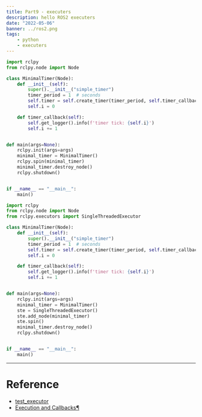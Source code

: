 ```yaml
---
title: Part9 - executers
description: hello ROS2 executers
date: "2022-05-06"
banner: ../ros2.png
tags:
    - python
    - executers
---
```


```python title="minimal_timer"
import rclpy
from rclpy.node import Node

class MinimalTimer(Node):
    def __init__(self):
        super().__init__("simple_timer")
        timer_period = 1  # seconds
        self.timer = self.create_timer(timer_period, self.timer_callback)
        self.i = 0

    def timer_callback(self):
        self.get_logger().info(f'timer tick: {self.i}')
        self.i += 1


def main(args=None):
    rclpy.init(args=args)
    minimal_timer = MinimalTimer()
    rclpy.spin(minimal_timer)
    minimal_timer.destroy_node()
    rclpy.shutdown()


if __name__ == "__main__":
    main()

```

```python title="minimal_sta"
import rclpy
from rclpy.node import Node
from rclpy.executors import SingleThreadedExecutor

class MinimalTimer(Node):
    def __init__(self):
        super().__init__("simple_timer")
        timer_period = 1  # seconds
        self.timer = self.create_timer(timer_period, self.timer_callback)
        self.i = 0

    def timer_callback(self):
        self.get_logger().info(f'timer tick: {self.i}')
        self.i += 1


def main(args=None):
    rclpy.init(args=args)
    minimal_timer = MinimalTimer()
    ste = SingleThreadedExecutor()
    ste.add_node(minimal_timer)
    ste.spin()
    minimal_timer.destroy_node()
    rclpy.shutdown()


if __name__ == "__main__":
    main()

```

---

# Reference
- [test_executor](https://github.com/ros2/rclpy/blob/foxy/rclpy/test/test_executor.py)
- [Execution and Callbacks¶](https://docs.ros2.org/foxy/api/rclpy/api/execution_and_callbacks.html)